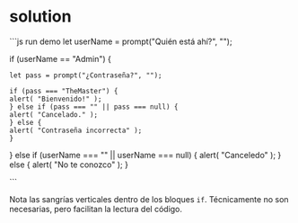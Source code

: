 # solution

\`\`\`js run demo let userName = prompt\("Quién está ahí?", ""\);

if \(userName == "Admin"\) {

```text
let pass = prompt("¿Contraseña?", "");

if (pass === "TheMaster") {
alert( "Bienvenido!" );
} else if (pass === "" || pass === null) {
alert( "Cancelado." );
} else {
alert( "Contraseña incorrecta" );
}
```

} else if \(userName === "" \|\| userName === null\) { alert\( "Canceledo" \); } else { alert\( "No te conozco" \); }

\`\`\`

Nota las sangrías verticales dentro de los bloques `if`. Técnicamente no son necesarias, pero facilitan la lectura del código.

